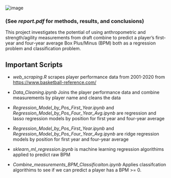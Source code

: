 ![image](https://user-images.githubusercontent.com/64662601/144792350-ffec0e6e-6017-488a-92ec-8e27ea14d9c1.png)
### (See *report.pdf* for methods, results, and conclusions)
This project investigates the potential of using anthropometric and strength/agility measurements from draft combine to predict a player’s first-year and four-year average Box Plus/Minus (BPM) both as a regression problem and classification problem.

## Important Scripts
* *web_scraping.R* scrapes player performance data from 2001-2020 from https://www.basketball-reference.com/

* *Data_Cleaning.ipynb* Joins the player performance data and combine measurements by player name and cleans the data

* *Regression_Model_by_Pos_First_Year.ipynb* and *Regression_Model_by_Pos_Four_Year_Avg.ipynb* are regression and lasso regression models by position for first year and four-year average

* *Regression_Model_by_Pos_First_Year.ipynb* and *Regression_Model_by_Pos_Four_Year_Avg.ipynb* are ridge regression models by position for first year and four-year average

* *sklearn_ml_regression.ipynb* is machine learning regression algorithims applied to predict raw BPM

* *Combine_measurements_BPM_Classificaiton.ipynb* Applies classifcation algorithims to see if we can predict a player has a BPM >= 0.




